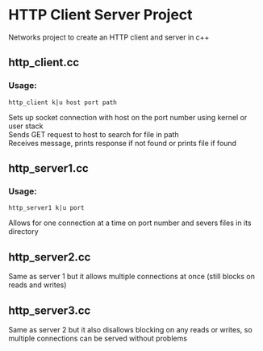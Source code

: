 # HTTP Client Server Project
Networks project to create an HTTP client and server in c++ 

## http_client.cc 
### Usage: 
```
http_client k|u host port path    
```
Sets up socket connection with host on the port number using kernel or user stack     
Sends GET request to host to search for file in path     
Receives message, prints response if not found or prints file if found   

## http_server1.cc     
### Usage:
```
http_server1 k|u port     
```
Allows for one connection at a time on port number and severs files in its directory    

## http_server2.cc   
Same as server 1 but it allows multiple connections at once (still blocks on reads and writes)

## http_server3.cc   
Same as server 2 but it also disallows blocking on any reads or writes, so multiple connections can be served without problems
